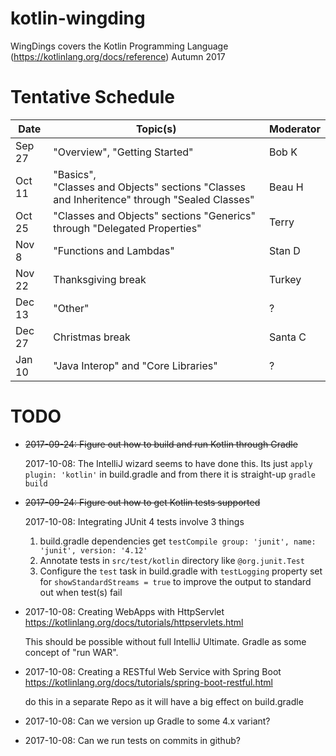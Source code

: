 # kotlin-wingding
WingDings covers the Kotlin Programming Language (https://kotlinlang.org/docs/reference) Autumn 2017

# Tentative Schedule

| Date   | Topic(s)                                             | Moderator |
|--------|------------------------------------------------------|-----------|
| Sep 27 | "Overview", "Getting Started" | Bob K |
| Oct 11 | "Basics",<br> "Classes and Objects" sections "Classes and Inheritence" through "Sealed Classes" | Beau H |
| Oct 25 | "Classes and Objects" sections "Generics" through "Delegated Properties" | Terry |
| Nov 8  | "Functions and Lambdas" | Stan D |
| Nov 22 | Thanksgiving break | Turkey |
| Dec 13 | "Other" | ? |
| Dec 27 | Christmas break | Santa C |
| Jan 10 | "Java Interop" and "Core Libraries" | ? |

# TODO

* ~~2017-09-24:  Figure out how to build and run Kotlin through Gradle~~

  2017-10-08:  The IntelliJ wizard seems to have done this.  Its just `apply plugin: 'kotlin'` in build.gradle and from
  there it is straight-up `gradle build`

* ~~2017-09-24:  Figure out how to get Kotlin tests supported~~

  2017-10-08:  Integrating JUnit 4 tests involve 3 things

  1. build.gradle dependencies get `testCompile group: 'junit', name: 'junit', version: '4.12'`
  2. Annotate tests in `src/test/kotlin` directory like `@org.junit.Test`
  3. Configure the `test` task in build.gradle with `testLogging` property set for `showStandardStreams = true` to
  improve the output to standard out when test(s) fail

* 2017-10-08:  Creating WebApps with HttpServlet https://kotlinlang.org/docs/tutorials/httpservlets.html

  This should be possible without full IntelliJ Ultimate.  Gradle as some concept of "run WAR".

* 2017-10-08:  Creating a RESTful Web Service with Spring Boot https://kotlinlang.org/docs/tutorials/spring-boot-restful.html

  do this in a separate Repo as it will have a big effect on build.gradle

* 2017-10-08:  Can we version up Gradle to some 4.x variant?
* 2017-10-08:  Can we run tests on commits in github?
